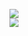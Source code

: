 [![](https://img.shields.io/badge/Made%20With-Github%20Spray-lightgrey.svg?style=for-the-badge&logo=github)](https://github.com/Annihil/github-spray#2082)  
[![](https://i.imgur.com/2DrTn0Z.gif)](https://github.com/Annihil/github-spray)